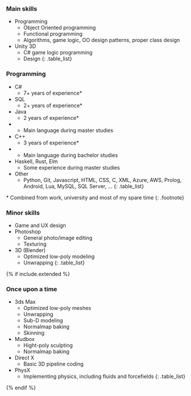 <div class="nobreak" markdown="1">

### Main skills

* Programming
  * Object Oriented programming
  * Functional programming
  * Algorithms, game logic, OO design patterns, proper class design
* Unity 3D
  * C# game logic programming
  * Design
{: .table_list}

</div>

<div class="nobreak" markdown="1">

### Programming

* C#
  * 7+ years of experience*
* SQL
  * 2+ years of experience*
* Java
  * 2 years of experience*
* &nbsp;
  * Main language during master studies
* C++
  * 3 years of experience*
* &nbsp;
  * Main language during bachelor studies
* Haskell, Rust, Elm
  * Some experience during master studies
* Other
  * Python, Git, Javascript, HTML, CSS, C, XML, Azure, AWS, Prolog, Android, Lua, MySQL, SQL Server, ...
{: .table_list}

\* Combined from work, university and most of my spare time
{: .footnote}

</div>

<div class="nobreak" markdown="1">

### Minor skills

* Game and UX design
* Photoshop
  * General photo/image editing
  * Texturing
* 3D (Blender)
  * Optimized low-poly modeling
  * Unwrapping
{: .table_list}

</div>

{% if include.extended %}
<div class="nobreak" markdown="1">

### Once upon a time

* 3ds Max
  * Optimized low-poly meshes
  * Unwrapping
  * Sub-D modeling
  * Normalmap baking
  * Skinning
* Mudbox
  * Hight-poly sculpting
  * Normalmap baking
* Direct X
  * Basic 3D pipeline coding
* PhysX
  * Implementing physics, including fluids and forcefields
{: .table_list}

</div>
{% endif %}
